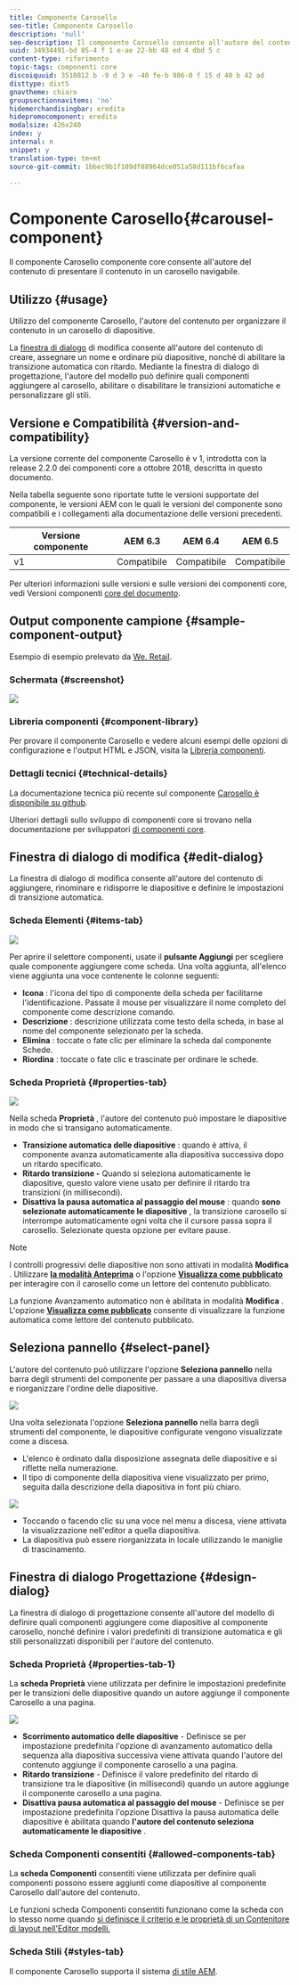 ```yaml
---
title: Componente Carosello
seo-title: Componente Carosello
description: 'null'
seo-description: Il componente Carosello consente all'autore del contenuto di presentare il contenuto in un carosello rotante.
uuid: 34934491-bd 85-4 f 1 e-ae 22-bb 48 ed 4 dbd 5 c
content-type: riferimento
topic-tags: componenti core
discoiquuid: 3510812 b -9 d 3 e -40 fe-b 986-0 f 15 d 40 b 42 ad
disttype: dist5
gnavtheme: chiaro
groupsectionnavitems: 'no'
hidemerchandisingbar: eredita
hidepromocomponent: eredita
modalsize: 426x240
index: y
internal: n
snippet: y
translation-type: tm+mt
source-git-commit: 1bbec9b1f109df88964dce051a58d111bf6cafaa

---
```



# Componente Carosello{#carousel-component}

Il componente Carosello componente core consente all&#39;autore del contenuto di presentare il contenuto in un carosello navigabile.

## Utilizzo {#usage}

Utilizzo del componente Carosello, l&#39;autore del contenuto per organizzare il contenuto in un carosello di diapositive.

La [finestra di dialogo](#edit-dialog) di modifica consente all&#39;autore del contenuto di creare, assegnare un nome e ordinare più diapositive, nonché di abilitare la transizione automatica con ritardo. Mediante la finestra di dialogo [](#design-dialog)di progettazione, l&#39;autore del modello può definire quali componenti aggiungere al carosello, abilitare o disabilitare le transizioni automatiche e personalizzare gli stili.

## Versione e Compatibilità {#version-and-compatibility}

La versione corrente del componente Carosello è v 1, introdotta con la release 2.2.0 dei componenti core a ottobre 2018, descritta in questo documento.

Nella tabella seguente sono riportate tutte le versioni supportate del componente, le versioni AEM con le quali le versioni del componente sono compatibili e i collegamenti alla documentazione delle versioni precedenti.

| Versione componente | AEM 6.3 | AEM 6.4 | AEM 6.5 |
|--- |--- |--- |--- |
| v1 | Compatibile | Compatibile | Compatibile |

Per ulteriori informazioni sulle versioni e sulle versioni dei componenti core, vedi Versioni componenti [core del documento](versions.md).

## Output componente campione {#sample-component-output}

Esempio di esempio prelevato da [We. Retail](https://helpx.adobe.com/experience-manager/6-5/sites/developing/using/we-retail.html).

### Schermata {#screenshot}

![](assets/screenshot_2018-11-28at140433.png)

### Libreria componenti {#component-library}

Per provare il componente Carosello e vedere alcuni esempi delle opzioni di configurazione e l&#39;output HTML e JSON, visita la [Libreria componenti](http://opensource.adobe.com/aem-core-wcm-components/library/carousel.html).

### Dettagli tecnici {#technical-details}

La documentazione tecnica più recente sul componente [Carosello è disponibile su github](https://github.com/adobe/aem-core-wcm-components/blob/master/content/src/content/jcr_root/apps/core/wcm/components/carousel/v1/carousel).

Ulteriori dettagli sullo sviluppo di componenti core si trovano nella documentazione per sviluppatori [di componenti core](developing.md).

## Finestra di dialogo di modifica {#edit-dialog}

La finestra di dialogo di modifica consente all&#39;autore del contenuto di aggiungere, rinominare e ridisporre le diapositive e definire le impostazioni di transizione automatica.

### Scheda Elementi {#items-tab}

![](assets/screenshot_2018-10-12at102451.png)

Per aprire il selettore componenti, usate il **pulsante Aggiungi** per scegliere quale componente aggiungere come scheda. Una volta aggiunta, all&#39;elenco viene aggiunta una voce contenente le colonne seguenti:

* **Icona** : l&#39;icona del tipo di componente della scheda per facilitarne l&#39;identificazione. Passate il mouse per visualizzare il nome completo del componente come descrizione comando.
* **Descrizione** : descrizione utilizzata come testo della scheda, in base al nome del componente selezionato per la scheda.
* **Elimina** : toccate o fate clic per eliminare la scheda dal componente Schede.
* **Riordina** : toccate o fate clic e trascinate per ordinare le schede.

### Scheda Proprietà {#properties-tab}

![](assets/screenshot_2018-11-28at141054.png)

Nella scheda **Proprietà** , l&#39;autore del contenuto può impostare le diapositive in modo che si transigano automaticamente.

* **Transizione automatica delle diapositive** : quando è attiva, il componente avanza automaticamente alla diapositiva successiva dopo un ritardo specificato.
* **Ritardo transizione -** Quando si seleziona automaticamente le diapositive, questo valore viene usato per definire il ritardo tra transizioni (in millisecondi).
* **Disattiva la pausa automatica al passaggio del mouse** : quando **sono selezionate automaticamente le diapositive** , la transizione carosello si interrompe automaticamente ogni volta che il cursore passa sopra il carosello. Selezionate questa opzione per evitare pause.

>[!NOTE]
>
>I controlli progressivi delle diapositive non sono attivati in modalità **Modifica** . Utilizzare [**la modalità Anteprima**](https://helpx.adobe.com/experience-manager/6-5/sites/authoring/using/editing-content.html) o l&#39;opzione **[Visualizza come pubblicato](https://helpx.adobe.com/experience-manager/6-5/sites/authoring/using/editing-content.html)** per interagire con il carosello come un lettore del contenuto pubblicato.
>
>La funzione Avanzamento automatico non è abilitata in modalità **Modifica** . L&#39;opzione **[Visualizza come pubblicato](https://helpx.adobe.com/experience-manager/6-5/sites/authoring/using/editing-content.html)** consente di visualizzare la funzione automatica come lettore del contenuto pubblicato.

## Seleziona pannello {#select-panel}

L&#39;autore del contenuto può utilizzare l&#39;opzione **Seleziona pannello** nella barra degli strumenti del componente per passare a una diapositiva diversa e riorganizzare l&#39;ordine delle diapositive.

![](assets/screenshot_2018-10-11at165417.png)

Una volta selezionata l&#39;opzione **Seleziona pannello** nella barra degli strumenti del componente, le diapositive configurate vengono visualizzate come a discesa.

* L&#39;elenco è ordinato dalla disposizione assegnata delle diapositive e si riflette nella numerazione.
* Il tipo di componente della diapositiva viene visualizzato per primo, seguita dalla descrizione della diapositiva in font più chiaro.

![](assets/opera_snapshot_2018-11-28141537localhost.png)

* Toccando o facendo clic su una voce nel menu a discesa, viene attivata la visualizzazione nell&#39;editor a quella diapositiva.
* La diapositiva può essere riorganizzata in locale utilizzando le maniglie di trascinamento.

## Finestra di dialogo Progettazione {#design-dialog}

La finestra di dialogo di progettazione consente all&#39;autore del modello di definire quali componenti aggiungere come diapositive al componente carosello, nonché definire i valori predefiniti di transizione automatica e gli stili personalizzati disponibili per l&#39;autore del contenuto.

### Scheda Proprietà {#properties-tab-1}

La **scheda Proprietà** viene utilizzata per definire le impostazioni predefinite per le transizioni delle diapositive quando un autore aggiunge il componente Carosello a una pagina.

![](assets/screenshot_2018-11-28at141824.png)

* **Scorrimento automatico delle diapositive** - Definisce se per impostazione predefinita l&#39;opzione di avanzamento automatico della sequenza alla diapositiva successiva viene attivata quando l&#39;autore del contenuto aggiunge il componente carosello a una pagina.
* **Ritardo transizione** - Definisce il valore predefinito del ritardo di transizione tra le diapositive (in millisecondi) quando un autore aggiunge il componente carosello a una pagina.
* **Disattiva pausa automatica al passaggio del mouse** - Definisce se per impostazione predefinita l&#39;opzione Disattiva la pausa automatica delle diapositive è abilitata quando **l&#39;autore del contenuto seleziona automaticamente le diapositive** .

### Scheda Componenti consentiti {#allowed-components-tab}

La **scheda Componenti** consentiti viene utilizzata per definire quali componenti possono essere aggiunti come diapositive al componente Carosello dall&#39;autore del contenuto.

Le funzioni scheda Componenti consentiti funzionano come la scheda con lo stesso nome quando [si definisce il criterio e le proprietà di un Contenitore di layout nell&#39;Editor modelli.](https://helpx.adobe.com/experience-manager/6-5/sites/authoring/using/templates.html)

### Scheda Stili {#styles-tab}

Il componente Carosello supporta il sistema [di stile AEM](authoring.md#component-styling).